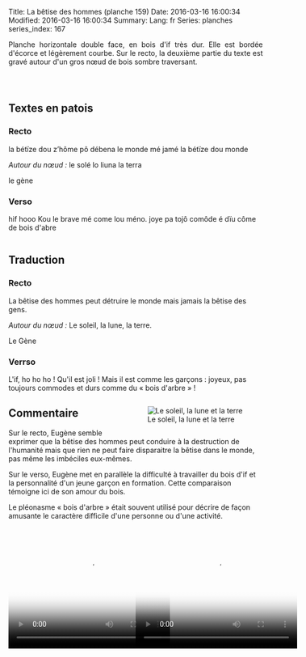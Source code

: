 Title: La bêtise des hommes (planche 159)
Date: 2016-03-16 16:00:34
Modified: 2016-03-16 16:00:34
Summary: 
Lang: fr
Series: planches
series_index: 167

<p style="text-align:justify;">Planche horizontale double face, en
bois d'if très dur. Elle est bordée d'écorce et légèrement courbe. Sur
le recto, la deuxième partie du texte est gravé autour d'un gros nœud
de bois sombre traversant.</p>

<figure class="image-block" style="float: left;">
  <img alt="" src="{static}/images/planche_159_recto.png">
  <figcaption style="max-width: 605px"></figcaption>
</figure>

<div style="display: table; clear: both;"></div>

## Textes en patois

### Recto

la bétïze dou z’hôme pô débena le monde mé jamé la bétïze dou monde

*Autour du nœud :* le  solé  lo  liuna  la  terra

le gène

### Verso

hif hooo Kou le brave mé come lou méno. joye pa tojô comôde é dïu côme
de bois d'abre

<figure class="image-block" style="float: center;">
  <img alt="" src="{static}/images/planche_159_verso.png">
  <figcaption style="max-width: 2575px"></figcaption>
</figure>

## Traduction

### Recto

La bêtise des hommes peut détruire le monde mais jamais la bêtise des
gens.

*Autour du nœud :* Le soleil, la lune, la terre.

Le Gène

### Verrso

L'if, ho ho ho ! Qu'il est joli ! Mais il est comme les garçons :
joyeux, pas toujours commodes et durs comme du « bois d'arbre » !

<figure class="image-block" style="float: right;">
  <img alt="Le soleil, la lune et la terre" src="{static}/images/planche_159_recto_detail.png">
  <figcaption style="max-width: 331px">Le soleil, la lune et la terre</figcaption>
</figure>

## Commentaire

Sur le recto, Eugène semble exprimer que la bêtise des hommes peut
conduire à la destruction de l'humanité mais que rien ne peut faire
disparaitre la bêtise dans le monde, pas même les imbéciles eux-mêmes.

Sur le verso, Eugène met en parallèle la difficulté à travailler du
bois d'if et la personnalité d'un jeune garçon en formation. Cette
comparaison témoigne ici de son amour du bois.

Le pléonasme « bois d'arbre » était souvent utilisé pour décrire de
façon amusante le caractère difficile d'une personne ou d'une
activité.

<div style="display: table; clear: both;"></div>

<div>
<div style="float: left; width: 50%;">
<video width="320" height="240" controls
  poster="{static}/images/thumbnails/video_159recto.jpg">
  <source src="https://d1njpgd0ygatdn.cloudfront.net/video_159recto.mp4" type="video/mp4">
</video>
</div>
<div style="float: left; width: 50%;">
<video width="320" height="240" controls
  poster="{static}/images/thumbnails/video_159verso.jpg">
  <source src="https://d1njpgd0ygatdn.cloudfront.net/video_159verso.mp4" type="video/mp4">
</video>
</div>
</div>
